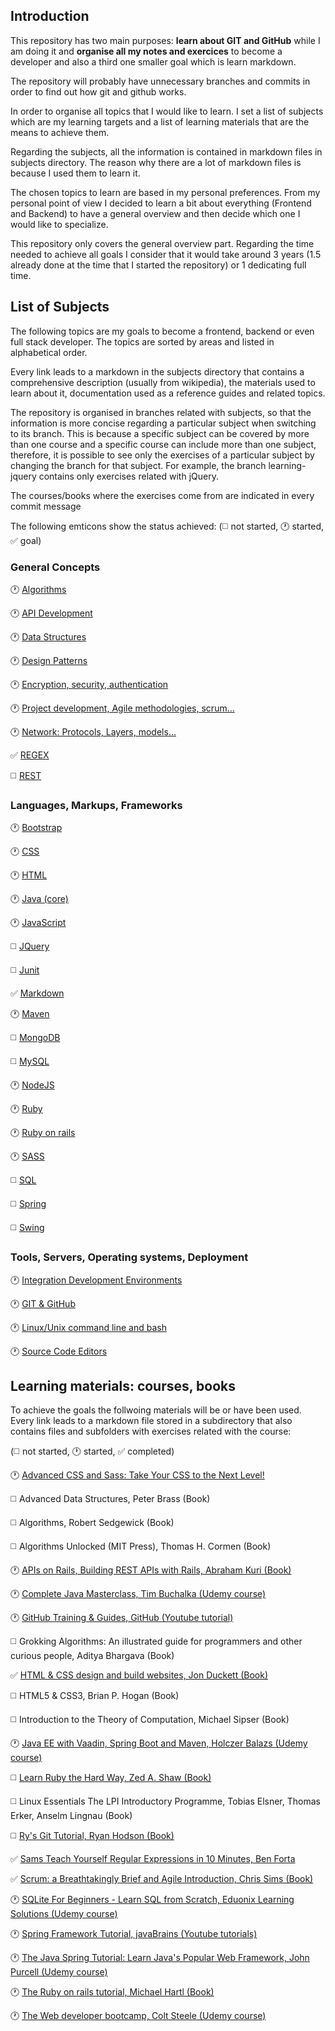 ## Introduction

This repository has two main purposes: **learn about GIT and GitHub** while I am doing it and **organise all my notes and exercices** to become a developer and also a third one smaller goal which is learn markdown.

The repository will probably have unnecessary branches and commits in order to find out how git and github works.

In order to organise all topics that I would like to learn. I set a list of subjects which are my learning targets and a list of learning materials that are the means to achieve them.

Regarding the subjects, all the information is contained in markdown files in subjects directory. The reason why there are a lot of markdown files is because I used them to learn it.

The chosen topics to learn are based in my personal preferences. From my personal point of view I decided to learn a bit about everything (Frontend and Backend) to have a general overview and then decide which one I would like to specialize.

This repository only covers the general overview part. Regarding the time needed to achieve all goals I consider that it would take around 3 years (1.5 already done at the time that I started the repository) or 1 dedicating full time.

## List of Subjects <!--Future: If a new subject is added remember update MD template-->

The following topics are my goals to become a frontend, backend or even full stack developer. The topics are sorted by areas and listed in alphabetical order.

Every link leads to a markdown in the subjects directory that contains a comprehensive description (usually from wikipedia), the materials used to learn about it, documentation used as a reference guides and related topics.

The repository is organised in branches related with subjects, so that the information is more concise regarding a particular subject when switching to its branch. This is because a specific subject can be covered by more than one course and a specific course can include more than one subject, therefore, it is possible to see only the exercises of a particular subject by changing the branch for that subject. For example, the branch learning-jquery contains only exercises related with jQuery.

The courses/books where the exercises come from are indicated in every commit message

The following emticons show the status achieved:
(:white_medium_square: not started, :clock1: started, :white_check_mark: goal)

### General Concepts

:clock1: [Algorithms](subjects/algorithms.md)

:clock1: [API Development](subjects/api-development.md)

:clock1: [Data Structures](subjects/data-structures.md)

:clock1: [Design Patterns](subjects/design-patterns.md)

:clock1: [Encryption, security, authentication](subjects/encryption-security-authentication.md)

:clock1: [Project development, Agile methodologies, scrum...](subjects/project-development.md)

:clock1: [Network: Protocols, Layers, models...](subjects/network.md)

:white_check_mark: [REGEX](subjects/regex.md)

:white_medium_square: [REST](subjects/rest.md)

### Languages, Markups, Frameworks

:clock1: [Bootstrap](subjects/bootstrap.md)

:clock1: [CSS](subjects/css.md)

:clock1: [HTML](subjects/html.md)

:clock1: [Java (core)](subjects/java(core).md)

:clock1: [JavaScript](subjects/javascript.md)

:white_medium_square: [JQuery](subjects/jquery.md)

:white_medium_square: [Junit](subjects/junit.md)

:white_check_mark: [Markdown](subjects/markdown.md)

:clock1: [Maven](subjects/maven.md)

:white_medium_square: [MongoDB](subjects/mongodb.md)

:white_medium_square: [MySQL](subjects/mysql.md)

:clock1: [NodeJS](subjects/nodejs.md)

:clock1: [Ruby](subjects/ruby.md)

:clock1: [Ruby on rails](ruby-on-rails.md)

:clock1: [SASS](subjects/sass.md)

:white_medium_square: [SQL](subjects/sql.md)

:white_medium_square: [Spring](subjects/spring.md)

:white_medium_square: [Swing](subjects/swing.md)

### Tools, Servers, Operating systems, Deployment

:clock1: [Integration Development Environments](subjects/ide.md)

:clock1: [GIT & GitHub](subjects/git.md)

:clock1: [Linux/Unix command line and bash](subjects/bash.md)

:clock1: [Source Code Editors](subjects/source-code-editors.md)


## Learning materials: courses, books <!--Future: If a new material is included use the MD template to include it-->

To achieve the goals the follwoing materials will be or have been used. Every link leads to a markdown file stored in a subdirectory that also contains files and subfolders with exercises related with the course:

(:white_medium_square: not started, :clock1: started, :white_check_mark: completed)

:clock1: [Advanced CSS and Sass: Take Your CSS to the Next Level!](advanced-css-and-sass/acas.md)

:white_medium_square: Advanced Data Structures, Peter Brass (Book)

:white_medium_square: Algorithms, Robert Sedgewick (Book)

:white_medium_square: Algorithms Unlocked (MIT Press), Thomas H. Cormen (Book)

:clock1: [APIs on Rails, Building REST APIs with Rails, Abraham Kuri (Book)](http://apionrails.icalialabs.com/book/chapter_one)

:clock1: [Complete Java Masterclass, Tim Buchalka (Udemy course)](complete-java-masterclass/cjm.md)

:clock1: [GitHub Training & Guides, GitHub (Youtube tutorial)](https://www.youtube.com/channel/UCP7RrmoueENv9TZts3HXXtw)

:white_medium_square: Grokking Algorithms: An illustrated guide for programmers and other curious people, Aditya Bhargava (Book)

:white_check_mark: [HTML & CSS design and build websites, Jon Duckett (Book)](html-and-css-design-and-build-websites/hcdbw.md)

:white_medium_square: HTML5 & CSS3, Brian P. Hogan (Book)

:white_medium_square: Introduction to the Theory of Computation, Michael Sipser (Book)

:clock1: [Java EE with Vaadin, Spring Boot and Maven, Holczer Balazs (Udemy course)](https://www.udemy.com/java-ee-with-vaadin-spring-boot-and-maven/)

:white_medium_square: [Learn Ruby the Hard Way, Zed A. Shaw (Book)](https://learnrubythehardway.org/)

:white_medium_square: Linux Essentials The LPI Introductory Programme, Tobias Elsner, Thomas Erker, Anselm Lingnau (Book)

:white_medium_square: [Ry's Git Tutorial, Ryan Hodson (Book)](rys-git-tutorial/rgt.md)

:white_check_mark: [Sams Teach Yourself Regular Expressions in 10 Minutes, Ben Forta](sams-teach-yourself-regular-expressions-in-10-minutes/styrem.md)

:white_check_mark: [Scrum: a Breathtakingly Brief and Agile Introduction, Chris Sims (Book)](scrum-a-breathtakingly-brief-and-agile-introduction/sbbai.md)

:clock1: [SQLite For Beginners - Learn SQL from Scratch, Eduonix Learning Solutions (Udemy course)](/sqlite-for-beginners-learn-sql-from-scratch/sblss.md)

:clock1: [Spring Framework Tutorial, javaBrains (Youtube tutorials)](https://www.youtube.com/playlist?list=PLC97BDEFDCDD169D7)

:clock1: [The Java Spring Tutorial: Learn Java's Popular Web Framework, John Purcell (Udemy course)](https://www.udemy.com/javaspring/)

:clock1: [The Ruby on rails tutorial, Michael Hartl (Book)](https://www.railstutorial.org/book/beginning)

:clock1: [The Web developer bootcamp, Colt Steele (Udemy course)](the-web-developer-bootcamp/twdb.md)
